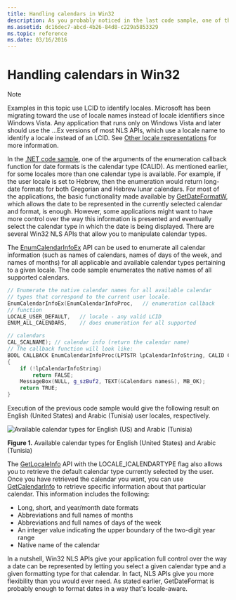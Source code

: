 ```yaml
---
title: Handling calendars in Win32
description: As you probably noticed in the last code sample, one of the arguments of the enumeration callback function for date formats is the calendar type (CALID).
ms.assetid: dc16dec7-abcd-4b26-84d8-c229a5853329
ms.topic: reference
ms.date: 03/16/2016
---
```

# Handling calendars in Win32

> [!NOTE]
> Examples in this topic use LCID to identify locales.
> Microsoft has been migrating toward the use of locale names instead of locale identifiers since Windows Vista.
> Any application that runs only on Windows Vista and later should use the ...Ex versions of most NLS APIs,
> which use a locale name to identify a locale instead of an LCID.
> See [Other locale representations](other-locale-names.md) for more information.

In the [.NET code sample](handling-calendars-in-dotnet-framework.md), one of the arguments of the enumeration callback function for date formats is the calendar type (CALID).
As mentioned earlier, for some locales more than one calendar type is available.
For example, if the user locale is set to Hebrew, then the enumeration would return long-date formats for both Gregorian and Hebrew lunar calendars.
For most of the applications, the basic functionality made available by [GetDateFormatW](/windows/win32/api/datetimeapi/nf-datetimeapi-getdateformatw), which allows the date to be represented in the currently selected calendar and format, is enough.
However, some applications might want to have more control over the way this information is presented and eventually select the calendar type in which the date is being displayed.
There are several Win32 NLS APIs that allow you to manipulate calendar types.

The [EnumCalendarInfoEx](/windows/win32/api/winnls/nf-winnls-enumcalendarinfoexw) API can be used to enumerate all calendar information (such as names of calendars, names of days of the week, and names of months) for all applicable and available calendar types pertaining to a given locale.
The code sample enumerates the native names of all supported calendars.

```cpp
// Enumerate the native calendar names for all available calendar
// types that correspond to the current user locale.
EnumCalendarInfoEx(EnumCalendarInfoProc,   // enumeration callback
// function
LOCALE_USER_DEFAULT,   // locale - any valid LCID
ENUM_ALL_CALENDARS,    // does enumeration for all supported

// calendars
CAL_SCALNAME); // calendar info (return the calendar name)
// The callback function will look like:
BOOL CALLBACK EnumCalendarInfoProc(LPTSTR lpCalendarInfoString, CALID Calendar)
{
    if (!lpCalendarInfoString)
        return FALSE;
    MessageBox(NULL, g_szBuf2, TEXT(&Calendars names&), MB_OK);
    return TRUE;
}
```

Execution of the previous code sample would give the following result on English (United States) and Arabic (Tunisia) user locales, respectively.

![Available calendar types for English (US) and Arabic (Tunisia)](./images/Calendar_Types.jpg "Available calendar types for English (US) and Arabic (Tunisia)") 

**Figure 1.** Available calendar types for English (United States) and Arabic (Tunisia)

The [GetLocaleInfo](/windows/win32/api/winnls/nf-winnls-getlocaleinfow) API with the LOCALE\_ICALENDARTYPE flag also allows you to retrieve the default calendar type currently selected by the user.
Once you have retrieved the calendar you want, you can use [GetCalendarInfo](/windows/win32/api/winnls/nf-winnls-getcalendarinfow) to retrieve specific information about that particular calendar.
This information includes the following:

- Long, short, and year/month date formats
- Abbreviations and full names of months
- Abbreviations and full names of days of the week
- An integer value indicating the upper boundary of the two-digit year range
- Native name of the calendar

In a nutshell, Win32 NLS APIs give your application full control over the way a date can be represented by letting you select a given calendar type and a given formatting type for that calendar.
In fact, NLS APIs give you more flexibility than you would ever need.
As stated earlier, GetDateFormat is probably enough to format dates in a way that's locale-aware.

